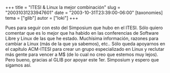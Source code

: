 +++
title = "ITESI &amp; Linux la mejor combinación"
slug = "20031031233947601"
date = "2003-10-31T23:39:00-06:00"
[taxonomies]
tema = ["glib"]
autor = ["loki"]
+++

Pues para seguir con esto del Simposium que hubo en el ITESI. Sólo
quiero comentar que es lo mejor que ha habido en las conferencias de
Software Libre y Linux de las que he estado. Muchísima información,
razones para cambiar a Linux (más de la que ya sabemos), etc.. Sólo
queda apoyarnos en el capítulo ACM-ITESI para crear un grupo
especializado en Linux y reclutar más gente para vencer a M$ (de lo cual
no creo que estemos muy lejos). Pero bueno, gracias al GLIB por apoyar
este 1er. Simposium y espero que sigamos así.

